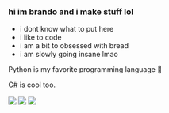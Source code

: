 ### hi im brando and i make stuff lol

- i dont know what to put here 
- i like to code
- i am a bit to obsessed with bread
- i am slowly going insane lmao

Python is my favorite programming language :snake:

C# is cool too.



  <img align="center" src="https://github-readme-stats.vercel.app/api?username=BreadcrumbIsTaken&count_private=true&show_icons=true&include_all_commits=true&custom_title=Breadcrumb%27s%20Super%20Kewl%20Github%20Stats%21%20%3AD&bg_color=109.6,5558da,5fd1f9&title_color=fff&text_color=fff&icon_color=fff" />
  <img align="center" src="https://github-readme-stats.vercel.app/api/top-langs/?username=BreadcrumbIsTaken&layout=compact&langs_count=8&custom_title=Breadcrumb%27s%20Most%20Used%20Langs%21&bg_color=109.6,5558da,5fd1f9&title_color=fff&text_color=fff" />
  <img align="center" src="https://github-readme-stats.vercel.app/api/wakatime?username=Breadcrumb&layout=compact&bg_color=109.6,5558da,5fd1f9&title_color=fff&text_color=fff&custom_title=Breadcrumb%27s%20Wakatime%20Stats%20%3A0" />
